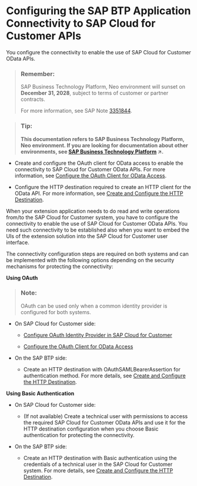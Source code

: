 <!-- loio94f2c1f7c2a149a4a9569266f71c7b1b -->

# Configuring the SAP BTP Application Connectivity to SAP Cloud for Customer APIs

You configure the connectivity to enable the use of SAP Cloud for Customer OData APIs.

> ### Remember:  
> SAP Business Technology Platform, Neo environment will sunset on **December 31, 2028**, subject to terms of customer or partner contracts.
> 
> For more information, see SAP Note [3351844](https://me.sap.com/notes/3351844).

> ### Tip:  
> **This documentation refers to SAP Business Technology Platform, Neo environment. If you are looking for documentation about other environments, see [SAP Business Technology Platform](https://help.sap.com/viewer/65de2977205c403bbc107264b8eccf4b/Cloud/en-US/6a2c1ab5a31b4ed9a2ce17a5329e1dd8.html "SAP Business Technology Platform (SAP BTP) is an integrated offering comprised of the following technology portfolios: application development; process automation; integration; data, analytics, and enterprise planning; artificial intelligence. The platform offers users the ability to turn data into business value, compose end-to-end business processes, connect entire IT landscapes, and personalize, build and extend SAP applications. This reduces the overall total cost of ownership maintaining SAP landscapes and third-party software across end-to-end business processes.") :arrow_upper_right:.**

-   Create and configure the OAuth client for OData access to enable the connectivity to SAP Cloud for Customer OData APIs. For more information, see [Configure the OAuth Client for OData Access](configure-the-oauth-client-for-odata-access-0ac0dc9.md).

-   Configure the HTTP destination required to create an HTTP client for the OData API. For more information, see [Create and Configure the HTTP Destination](create-and-configure-the-http-destination-9292948.md).

When your extension application needs to do read and write operations from/to the SAP Cloud for Customer system, you have to configure the connectivity to enable the use of SAP Cloud for Customer OData APIs. You need such connectivity to be established also when you want to embed the UIs of the extension solution into the SAP Cloud for Customer user interface.

The connectivity configuration steps are required on both systems and can be implemented with the following options depending on the security mechanisms for protecting the connectivity:

**Using OAuth**

> ### Note:  
> OAuth can be used only when a common identity provider is configured for both systems.

-   On SAP Cloud for Customer side:

    -   [Configure OAuth Identity Provider in SAP Cloud for Customer](configure-oauth-identity-provider-in-sap-cloud-for-customer-ba893b5.md)

    -   [Configure the OAuth Client for OData Access](configure-the-oauth-client-for-odata-access-0ac0dc9.md)



-   On the SAP BTP side:

    -   Create an HTTP destination with OAuthSAMLBearerAssertion for authentication method. For more details, see [Create and Configure the HTTP Destination](create-and-configure-the-http-destination-9292948.md).



**Using Basic Authentication**

-   On SAP Cloud for Customer side:

    -   \(If not available\) Create a technical user with permissions to access the required SAP Cloud for Customer OData APIs and use it for the HTTP destination configuration when you choose Basic authentication for protecting the connectivity.



-   On the SAP BTP side:

    -   Create an HTTP destination with Basic authentication using the credentials of a technical user in the SAP Cloud for Customer system. For more details, see [Create and Configure the HTTP Destination](create-and-configure-the-http-destination-9292948.md).



